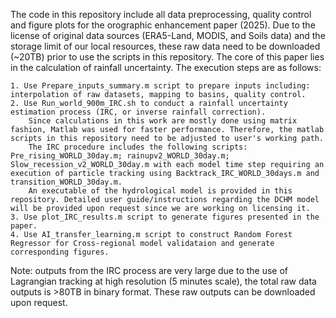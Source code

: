 The code in this repository include all data preprocessing, quality control and figure plots for the orographic enhancement paper (2025).
Due to the license of original data sources (ERA5-Land, MODIS, and Soils data) and the storage limit of our local resources, these raw data need to be downloaded (~20TB) prior to use the scripts in this repository.
The core of this paper lies in the calculation of rainfall uncertainty. The execution steps are as follows:

    1. Use Prepare_inputs_summary.m script to prepare inputs including: interpolation of raw datasets, mapping to basins, quality control.
    2. Use Run_world_900m_IRC.sh to conduct a rainfall uncertainty estimation process (IRC, or inverse rainfall correction). 
        Since calculations in this work are mostly done using matrix fashion, Matlab was used for faster performance. Therefore, the matlab scripts in this repository need to be adjusted to user's working path.
        The IRC procedure includes the following scripts: Pre_rising_WORLD_30day.m; rainupv2_WORLD_30day.m; Slow_recession_v2_WORLD_30day.m with each model time step requiring an execution of particle tracking using Backtrack_IRC_WORLD_30days.m and transition_WORLD_30day.m.
        An executable of the hydrological model is provided in this repository. Detailed user guide/instructions regarding the DCHM model will be provided upon request since we are working on licensing it. 
    3. Use plot_IRC_results.m script to generate figures presented in the paper.
    4. Use AI_transfer_learning.m script to construct Random Forest Regressor for Cross-regional model validataion and generate corresponding figures. 

Note: outputs from the IRC process are very large due to the use of Lagrangian tracking at high resolution (5 minutes scale), the total raw data outputs is >80TB in binary format. These raw outputs can be downloaded upon request.
